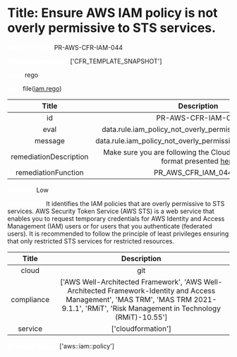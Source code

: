 



# Title: Ensure AWS IAM policy is not overly permissive to STS services.


***<font color="white">Master Test Id:</font>*** PR-AWS-CFR-IAM-044

***<font color="white">Master Snapshot Id:</font>*** ['CFR_TEMPLATE_SNAPSHOT']

***<font color="white">type:</font>*** rego

***<font color="white">rule:</font>*** file([iam.rego])  
  
  
  
  

|Title|Description|
| :---: | :---: |
|id|PR-AWS-CFR-IAM-044|
|eval|data.rule.iam_policy_not_overly_permissive_to_sts_service|
|message|data.rule.iam_policy_not_overly_permissive_to_sts_service_err|
|remediationDescription|Make sure you are following the Cloudformation template format presented <a href='https://docs.aws.amazon.com/AWSCloudFormation/latest/UserGuide/aws-resource-iam-policy.html' target='_blank'>here</a>|
|remediationFunction|PR_AWS_CFR_IAM_044.py|


***<font color="white">Severity:</font>*** Low

***<font color="white">Description:</font>*** It identifies the IAM policies that are overly permissive to STS services. AWS Security Token Service (AWS STS) is a web service that enables you to request temporary credentials for AWS Identity and Access Management (IAM) users or for users that you authenticate (federated users). It is recommended to follow the principle of least privileges ensuring that only restricted STS services for restricted resources.  
  
  

|Title|Description|
| :---: | :---: |
|cloud|git|
|compliance|['AWS Well-Architected Framework', 'AWS Well-Architected Framework-Identity and Access Management', 'MAS TRM', 'MAS TRM 2021-9.1.1', 'RMiT', 'Risk Management in Technology (RMiT)-10.55']|
|service|['cloudformation']|


***<font color="white">Resource Types:</font>*** ['aws::iam::policy']


[iam.rego]: https://github.com/prancer-io/prancer-compliance-test/tree/master/aws/iac/iam.rego
